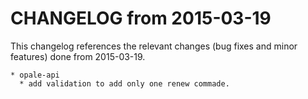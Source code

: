 CHANGELOG from 2015-03-19
===================

This changelog references the relevant changes (bug fixes and minor features) done
from 2015-03-19.


    * opale-api
      * add validation to add only one renew commade.